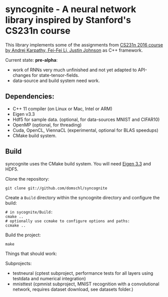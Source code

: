 # syncognite - A neural network library inspired by Stanford's CS231n course

This library implements some of the assignments from [CS231n 2016 course by Andrej Karpathy, Fei-Fei Li, Justin Johnson](http://cs231n.stanford.edu/index.html) as C++ framework.

Current state: **pre-alpha**:
* work of RNNs very much unfinished and not yet adapted to API-changes for state-tensor-fields.
* data-source and build system need work.

## Dependencies:
* C++ 11 compiler (on Linux or Mac, Intel or ARM)
* Eigen v3.3
* Hdf5 for sample data. (optional, for data-sources MNIST and CIFAR10)
* OpenMP (optional, for threading)
* Cuda, OpenCL, ViennaCL (experimental, optional for BLAS speedups)
* CMake build system.

## Build
syncognite uses the CMake build system. You will need [Eigen 3.3](http://eigen.tuxfamily.org/index.php?title=Main_Page) and HDF5.

Clone the repository:
```
git clone git://github.com/domschl/syncognite
```
Create a ```Build``` directory within the syncognite directory and configure the build:
```
# in sycognite/Build:
cmake ..
# optionally use ccmake to configure options and paths:
ccmake ..
```
Build the project:
```
make
```
Things that should work:

Subprojects:
* testneural (cptest subproject, performance tests for all layers using testdata and numerical integration)
* mnisttest (cpmnist subproject, MNIST recognition with a convolutional network, requires dataset download, see datasets folder.)

